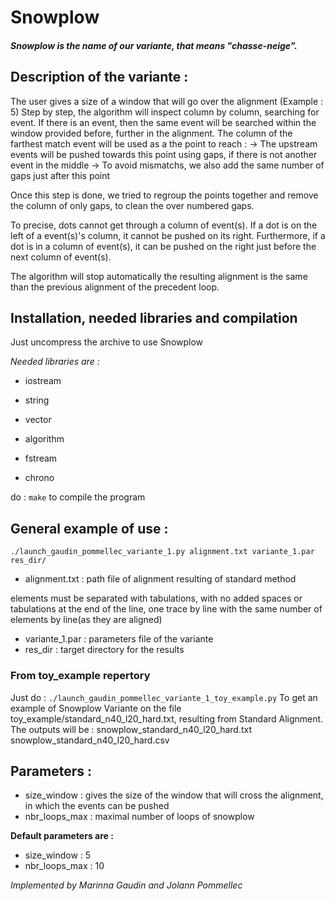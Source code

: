 # Snowplow

##### Snowplow is the name of our variante, that means "chasse-neige".

## Description of the variante :

The user gives a size of a window that will go over the alignment  (Example : 5)
Step by step, the algorithm will inspect column by column, searching for event. 
If there is an event, then the same event will be searched within the window provided before, further in the alignment.
The column of the farthest match event will be used as a the point to reach : 
	-> The upstream events will be pushed towards this point using gaps, if there is not another event in the middle
	-> To avoid mismatchs, we also add the same number of gaps just after this point

Once this step is done, we tried to regroup the points together and remove the column of only gaps, to clean the over numbered gaps. 

To precise, dots cannot get through a column of event(s). If a dot is on the left of a event(s)'s column, it cannot be pushed on its right.
Furthermore, if a dot is in a column of event(s), it can be pushed on the right just before the next column of event(s).

The algorithm will stop automatically the resulting alignment is the same than the previous alignment of the precedent loop.

## Installation, needed libraries and compilation

Just uncompress the archive to use Snowplow

*Needed libraries are :*

- iostream

- string

- vector

- algorithm

- fstream

- chrono
	
do :
`make` 
to compile the program

## General example of use :

`./launch_gaudin_pommellec_variante_1.py alignment.txt variante_1.par res_dir/`

- alignment.txt : path file of alignment resulting of standard method

elements must be separated with tabulations, with no added spaces or tabulations at the end of the line, one trace by line
with the same number of elements by line(as they are aligned)

- variante_1.par : parameters file of the variante
- res_dir : target directory for the results
	
### From toy_example repertory

Just do :
`./launch_gaudin_pommellec_variante_1_toy_example.py`
To get an example of Snowplow Variante on the file toy_example/standard_n40_l20_hard.txt,
resulting from Standard Alignment.
The outputs will be : 
snowplow_standard_n40_l20_hard.txt
snowplow_standard_n40_l20_hard.csv

## Parameters :

- size_window : gives the size of the window that will cross the alignment, in which the events can be pushed
- nbr_loops_max : maximal number of loops of snowplow

**Default parameters are :**

- size_window : 5
- nbr_loops_max : 10

*Implemented by Marinna Gaudin and Jolann Pommellec*
